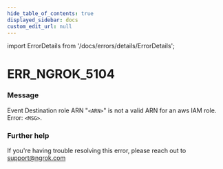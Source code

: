 ```yaml
---
hide_table_of_contents: true
displayed_sidebar: docs
custom_edit_url: null
---
```


import ErrorDetails from '/docs/errors/details/ErrorDetails';

# ERR_NGROK_5104

### Message
Event Destination role ARN "`<ARN>`" is not a valid ARN for an aws IAM role. Error: `<MSG>`.

### Further help
If you're having trouble resolving this error, please reach out to [support@ngrok.com](mailto:support@ngrok.com?subject=Help%20with%20ERR_NGROK_5104)

<ErrorDetails error='err_ngrok_5104' />
